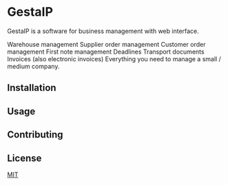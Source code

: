 # GestaIP

GestaIP is a software for business management with web interface.

Warehouse management
Supplier order management
Customer order management
First note management
Deadlines
Transport documents
Invoices (also electronic invoices)
Everything you need to manage a small / medium company.

## Installation


## Usage


## Contributing


## License
[MIT](https://choosealicense.com/licenses/mit/)
